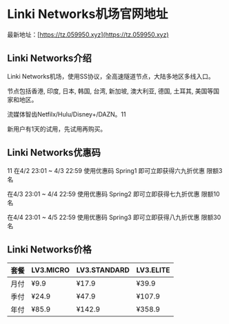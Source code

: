 # Linki Networks机场官网地址

最新地址：[https://tz.059950.xyz](https://tz.059950.xyz)

## Linki Networks介绍

Linki Networks机场，使用SS协议，全高速隧道节点，大陆多地区多线入口。

节点包括香港, 印度, 日本, 韩国, 台湾, 新加坡, 澳大利亚, 德国, 土耳其, 美国等国家和地区。

流媒体智齿Netfilx/Hulu/Disney+/DAZN。11

新用户有1天的试用，先试用再购买。

## Linki Networks优惠码
11
在4/2 23:01 ~ 4/3 22:59 使用优惠码 Spring1 即可立即获得六九折优惠 限额3名

在4/3 23:01 ~ 4/4 22:59 使用优惠码 Spring2 即可立即获得七九折优惠 限额10名

在4/4 23:01 ~ 4/5 22:59 使用优惠码 Spring3 即可立即获得八九折优惠 限额30名

## Linki Networks价格

|套餐|LV3.MICRO|LV3.STANDARD|LV3.ELITE|
|----|----|----|----|
|月付|¥9.9|¥17.9|¥39.9|
|季付|¥24.9|¥47.9|¥107.9|
|年付|¥85.9|¥142.9|¥358.9|



